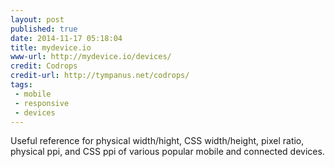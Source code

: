 ```yaml
---
layout: post
published: true
date: 2014-11-17 05:18:04
title: mydevice.io
www-url: http://mydevice.io/devices/
credit: Codrops
credit-url: http://tympanus.net/codrops/
tags: 
 - mobile
 - responsive
 - devices
---
```


Useful reference for physical width/hight, CSS width/height, pixel ratio, physical ppi, and CSS ppi of various popular mobile and connected devices.
